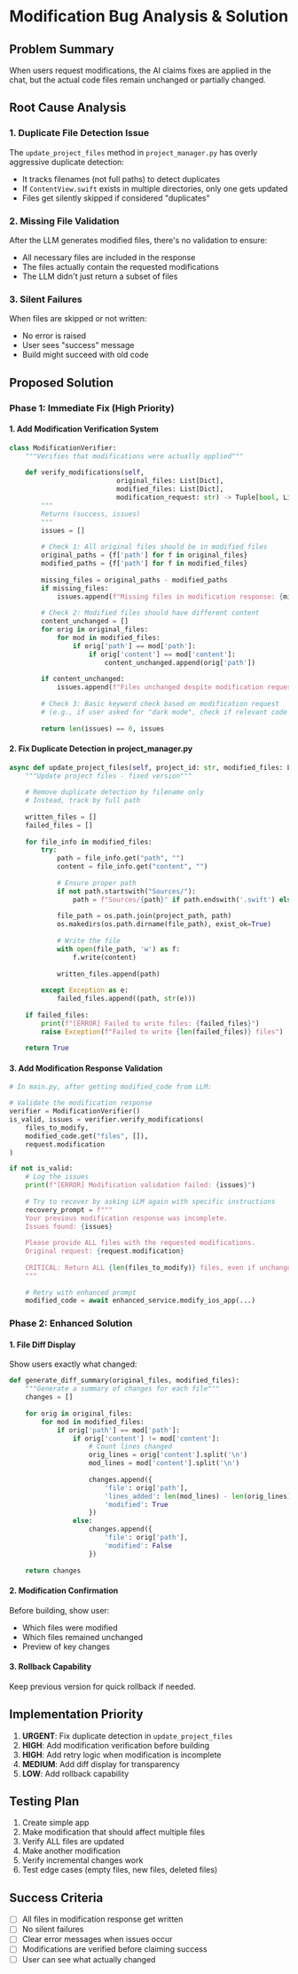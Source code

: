 # Modification Bug Analysis & Solution

## Problem Summary
When users request modifications, the AI claims fixes are applied in the chat, but the actual code files remain unchanged or partially changed.

## Root Cause Analysis

### 1. Duplicate File Detection Issue
The `update_project_files` method in `project_manager.py` has overly aggressive duplicate detection:
- It tracks filenames (not full paths) to detect duplicates
- If `ContentView.swift` exists in multiple directories, only one gets updated
- Files get silently skipped if considered "duplicates"

### 2. Missing File Validation
After the LLM generates modified files, there's no validation to ensure:
- All necessary files are included in the response
- The files actually contain the requested modifications
- The LLM didn't just return a subset of files

### 3. Silent Failures
When files are skipped or not written:
- No error is raised
- User sees "success" message
- Build might succeed with old code

## Proposed Solution

### Phase 1: Immediate Fix (High Priority)

#### 1. Add Modification Verification System
```python
class ModificationVerifier:
    """Verifies that modifications were actually applied"""
    
    def verify_modifications(self, 
                           original_files: List[Dict],
                           modified_files: List[Dict],
                           modification_request: str) -> Tuple[bool, List[str]]:
        """
        Returns (success, issues)
        """
        issues = []
        
        # Check 1: All original files should be in modified files
        original_paths = {f['path'] for f in original_files}
        modified_paths = {f['path'] for f in modified_files}
        
        missing_files = original_paths - modified_paths
        if missing_files:
            issues.append(f"Missing files in modification response: {missing_files}")
        
        # Check 2: Modified files should have different content
        content_unchanged = []
        for orig in original_files:
            for mod in modified_files:
                if orig['path'] == mod['path']:
                    if orig['content'] == mod['content']:
                        content_unchanged.append(orig['path'])
        
        if content_unchanged:
            issues.append(f"Files unchanged despite modification request: {content_unchanged}")
        
        # Check 3: Basic keyword check based on modification request
        # (e.g., if user asked for "dark mode", check if relevant code exists)
        
        return len(issues) == 0, issues
```

#### 2. Fix Duplicate Detection in project_manager.py
```python
async def update_project_files(self, project_id: str, modified_files: List[Dict]) -> bool:
    """Update project files - fixed version"""
    
    # Remove duplicate detection by filename only
    # Instead, track by full path
    
    written_files = []
    failed_files = []
    
    for file_info in modified_files:
        try:
            path = file_info.get("path", "")
            content = file_info.get("content", "")
            
            # Ensure proper path
            if not path.startswith("Sources/"):
                path = f"Sources/{path}" if path.endswith('.swift') else path
            
            file_path = os.path.join(project_path, path)
            os.makedirs(os.path.dirname(file_path), exist_ok=True)
            
            # Write the file
            with open(file_path, 'w') as f:
                f.write(content)
            
            written_files.append(path)
            
        except Exception as e:
            failed_files.append((path, str(e)))
    
    if failed_files:
        print(f"[ERROR] Failed to write files: {failed_files}")
        raise Exception(f"Failed to write {len(failed_files)} files")
    
    return True
```

#### 3. Add Modification Response Validation
```python
# In main.py, after getting modified_code from LLM:

# Validate the modification response
verifier = ModificationVerifier()
is_valid, issues = verifier.verify_modifications(
    files_to_modify,
    modified_code.get("files", []),
    request.modification
)

if not is_valid:
    # Log the issues
    print(f"[ERROR] Modification validation failed: {issues}")
    
    # Try to recover by asking LLM again with specific instructions
    recovery_prompt = f"""
    Your previous modification response was incomplete.
    Issues found: {issues}
    
    Please provide ALL files with the requested modifications.
    Original request: {request.modification}
    
    CRITICAL: Return ALL {len(files_to_modify)} files, even if unchanged.
    """
    
    # Retry with enhanced prompt
    modified_code = await enhanced_service.modify_ios_app(...)
```

### Phase 2: Enhanced Solution

#### 1. File Diff Display
Show users exactly what changed:
```python
def generate_diff_summary(original_files, modified_files):
    """Generate a summary of changes for each file"""
    changes = []
    
    for orig in original_files:
        for mod in modified_files:
            if orig['path'] == mod['path']:
                if orig['content'] != mod['content']:
                    # Count lines changed
                    orig_lines = orig['content'].split('\n')
                    mod_lines = mod['content'].split('\n')
                    
                    changes.append({
                        'file': orig['path'],
                        'lines_added': len(mod_lines) - len(orig_lines),
                        'modified': True
                    })
                else:
                    changes.append({
                        'file': orig['path'],
                        'modified': False
                    })
    
    return changes
```

#### 2. Modification Confirmation
Before building, show user:
- Which files were modified
- Which files remained unchanged
- Preview of key changes

#### 3. Rollback Capability
Keep previous version for quick rollback if needed.

## Implementation Priority

1. **URGENT**: Fix duplicate detection in `update_project_files`
2. **HIGH**: Add modification verification before building
3. **HIGH**: Add retry logic when modification is incomplete
4. **MEDIUM**: Add diff display for transparency
5. **LOW**: Add rollback capability

## Testing Plan

1. Create simple app
2. Make modification that should affect multiple files
3. Verify ALL files are updated
4. Make another modification
5. Verify incremental changes work
6. Test edge cases (empty files, new files, deleted files)

## Success Criteria

- [ ] All files in modification response get written
- [ ] No silent failures
- [ ] Clear error messages when issues occur
- [ ] Modifications are verified before claiming success
- [ ] User can see what actually changed